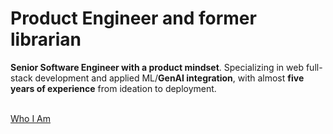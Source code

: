 # Product Engineer and former librarian

**Senior Software Engineer with a product mindset**. Specializing in web full-stack development and applied ML/**GenAI integration**, with almost **five years of experience** from ideation to deployment. 

<br />
<a href="/en/about" class="py-1 px-2">Who I Am</a>
